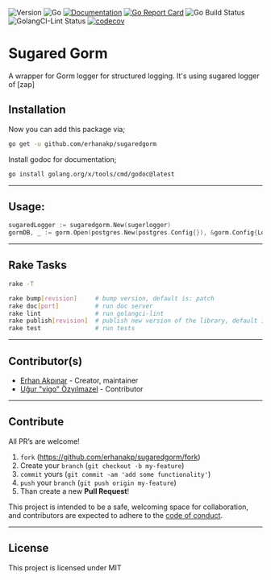 ![Version](https://img.shields.io/badge/version-0.0.0-orange.svg)
![Go](https://img.shields.io/github/go-mod/go-version/erhanakp/sugaredgorm)
[![Documentation](https://godoc.org/github.com/erhanakp/sugaredgorm?status.svg)](https://pkg.go.dev/github.com/erhanakp/sugaredgorm)
[![Go Report Card](https://goreportcard.com/badge/github.com/erhanakp/sugaredgorm)](https://goreportcard.com/report/github.com/erhanakp/sugaredgorm)
![Go Build Status](https://github.com/erhanakp/sugaredgorm/actions/workflows/go-test.yml/badge.svg)
![GolangCI-Lint Status](https://github.com/erhanakp/sugaredgorm/actions/workflows/go-lint.yml/badge.svg)
[![codecov](https://codecov.io/gh/erhanakp/sugaredgorm/branch/main/graph/badge.svg?token=BTVK8VKVZM)](https://codecov.io/gh/erhanakp/sugaredgorm)

# Sugared Gorm

A wrapper for Gorm logger for structured logging. It's using sugared logger of [zap]

## Installation

Now you can add this package via;

```bash
go get -u github.com/erhanakp/sugaredgorm
```

Install godoc for documentation;

```bash
go install golang.org/x/tools/cmd/godoc@latest
```

---

## Usage:
  
```go
sugaredLogger := sugaredgorm.New(sugerlogger)
gormDB, _ := gorm.Open(postgres.New(postgres.Config{}), &gorm.Config{Logger: sugaredLogger})
```

---

## Rake Tasks

```bash
rake -T

rake bump[revision]     # bump version, default is: patch
rake doc[port]          # run doc server
rake lint               # run golangci-lint
rake publish[revision]  # publish new version of the library, default is: patch
rake test               # run tests

```

---

## Contributor(s)

* [Erhan Akpınar](https://github.com/erhanakp) - Creator, maintainer
* [Uğur "vigo" Özyılmazel](https://github.com/vigo) - Contributor

---

## Contribute

All PR’s are welcome!

1. `fork` (https://github.com/erhanakp/sugaredgorm/fork)
1. Create your `branch` (`git checkout -b my-feature`)
1. `commit` yours (`git commit -am 'add some functionality'`)
1. `push` your `branch` (`git push origin my-feature`)
1. Than create a new **Pull Request**!

This project is intended to be a safe, welcoming space for collaboration, and
contributors are expected to adhere to the [code of conduct][coc].

---

## License

This project is licensed under MIT

[coc]: https://github.com/erhanakp/sugaredgorm/blob/main/CODE_OF_CONDUCT.md